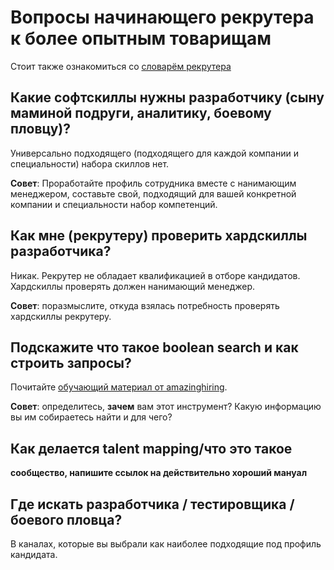 # Вопросы начинающего рекрутера к более опытным товарищам

Стоит также ознакомиться со [словарём рекрутера](https://github.com/sharovatov/teamlead/blob/master/recruiting.md)

## Какие софтскиллы нужны разработчику (сыну маминой подруги, аналитику, боевому пловцу)?

Универсально подходящего (подходящего для каждой компании и специальности) набора скиллов нет.

**Совет**: Проработайте профиль сотрудника вместе с нанимающим менеджером, составьте свой, подходящий для вашей конкретной компании и специальности набор компетенций.

## Как мне (рекрутеру) проверить хардскиллы разработчика?

Никак. Рекрутер не обладает квалификацией в отборе кандидатов. Хардскиллы проверять должен нанимающий менеджер.

**Совет**: поразмыслите, откуда взялась потребность проверять хардскиллы рекрутеру.

## Подскажите что такое boolean search и как строить запросы?

Почитайте [обучающий материал от amazinghiring](https://amazinghiring.ru/blog/2017/09/04/boolean-search-для-it-рекрутеров/).

**Совет**: определитесь, **зачем** вам этот инструмент? Какую информацию вы им собираетесь найти и для чего?

## Как делается talent mapping/что это такое

**сообщество, напишите ссылок на действительно хороший мануал**

## Где искать разработчика / тестировщика / боевого пловца?

В каналах, которые вы выбрали как наиболее подходящие под профиль кандидата.

